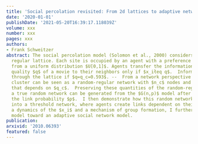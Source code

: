 ```yaml
---
title: 'Social percolation revisited: From 2d lattices to adaptive network'
date: '2020-01-01'
publishDate: '2021-05-20T16:39:17.118039Z'
volume: xxx
number: xxx
pages: xxx
authors:
- Frank Schweitzer
abstract: The social percolation model (Solomon et al., 2000) considers a 2-dimensional
  regular lattice. Each site is occupied by an agent with a preference $x_i$ sampled
  from a uniform distribution $U[0,1]$. Agents transfer the information about the
  quality $q$ of a movie to their neighbors only if $x_iłeq q$.  Information percolates
  through the lattice if $q=q_c=0.593$. --  From a network perspective the percolating
  cluster can be seen as a random-regular network with $n_c$ nodes and a mean degree
  that depends on $q_c$.  Preserving these quantities of the random-regular network,
  a true random network can be generated from the $G(n,p)$ model after determining
  the link probability $p$.  I then demonstrate how this random network can be transformed
  into a threshold network, where agents create links dependent on their $x_i$ values.   Assuming
  a dynamics of the $x_i$ and a mechanism of group formation, I further extend the
  model toward an adaptive social network model.
publication:
arxivid: '2010.06393'
featured: false
---
```

